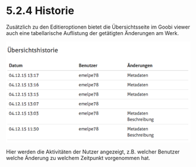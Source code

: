 # 5.2.4 Historie

Zusätzlich zu den Editieroptionen bietet die Übersichtsseite im Goobi viewer auch eine tabellarische Auflistung der getätigten Änderungen am Werk.   


![](../../.gitbook/assets/uebersichtshistorie-fuer-aenderungen.png)

Hier werden die Aktivitäten der Nutzer angezeigt, z.B. welcher Benutzer welche Änderung zu welchem Zeitpunkt vorgenommen hat.  


